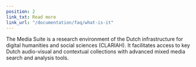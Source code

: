```yaml
---
position: 2
link_txt: Read more
link_url: "/documentation/faq/what-is-it"
---
```


The Media Suite is a research environment of the Dutch infrastructure for digital humanities and social sciences (CLARIAH). It facilitates access to key Dutch audio-visual and contextual collections with advanced mixed media search and analysis tools.
